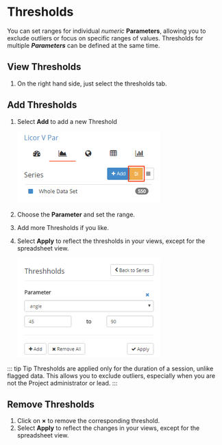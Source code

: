 # Thresholds

You can set ranges for individual *numeric* **Parameters**, allowing you to exclude outliers or focus on specific ranges of values. Thresholds for multiple ***Parameters*** can be defined at the same time.

## View Thresholds

1. On the right hand side, just select the <i class="fa fa-sliders"></i> thresholds tab.

## Add Thresholds

1. Select **Add** to add a new Threshold

    ![Open Threshholds](./images/set-threshold.png)

2. Choose the **Parameter** and set the range.
3. Add more Thresholds if you like.
4. Select **Apply** to reflect the thresholds in your views, except for the spreadsheet view.

    ![Set Threshhold](./images/set-thresholds-2.png)

::: tip Tip
Thresholds are applied only for the duration of a session, unlike flagged data. This allows you to exclude outliers, especially when you are not the Project administrator or lead.
:::

## Remove Thresholds

1. Click on **&times;** to remove the corresponding threshold.
2. Select **Apply** to reflect the changes in your views, except for the spreadsheet view.
